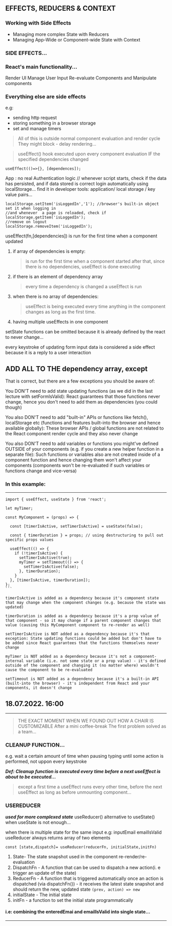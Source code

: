 ## EFFECTS, REDUCERS & CONTEXT

### Working with Side Effects

- Managing more complex State with Reducers
- Managing App-Wide or Component-wide State with Context

### SIDE EFFECTS...

### React's main functionality...

Render UI
Manage User Input
Re-evaluate Components and Manipulate components

### Everything else are side effects

e.g:

- sending http request
- storing something in a browser storage
- set and manage timers

> All of this is outside normal component evaluation and render cycle
> They might block - delay rendering...

> useEffect() hook
> executed upon every component evaluation IF the specified dependencies changed

```
useEffect(()=>{}, [dependences]);
```

App : no real Authentication logic
// whenever script starts, check if the data has persisted, and if data stored is correct login automatically
using localStorage... find it in developer tools: application/ local storage / key value pairs...

```
localStorage.setItem('isLoggedIn','1'); //browser's built-in object set it when logging in
//and whenever  a page is reloaded, check if
localStorage.getItem('isLoggedIn');
//remove on logout
localStorage.removeItem('isLoggedIn');
```

useEffect(fn,[dependencies])
is run for the first time when a component updated

1. if array of dependencies is empty:

   > is run for the first time when a component started
   > after that, since there is no dependencies, useEffect is done executing

2. if there is an element of dependency array

   > every time a dependency is changed a useEffect is run

3. when there is no array of dependencies:
   > useEffect is being executed every time anything in the component changes as long as the first time.
4. having multiple useEffects in one component

setState functions can be omitted because it is already defined by the react to never change...

every keystroke of updating form input data is considered a side effect because it is a reply to a user interaction

## ADD ALL TO THE dependency array, except

That is correct, but there are a few exceptions you should be aware of:

You DON'T need to add state updating functions (as we did in the last lecture with setFormIsValid): React guarantees that those functions never change, hence you don't need to add them as dependencies (you could though)

You also DON'T need to add "built-in" APIs or functions like fetch(), localStorage etc (functions and features built-into the browser and hence available globally): These browser APIs / global functions are not related to the React component render cycle and they also never change

You also DON'T need to add variables or functions you might've defined OUTSIDE of your components (e.g. if you create a new helper function in a separate file): Such functions or variables also are not created inside of a component function and hence changing them won't affect your components (components won't be re-evaluated if such variables or functions change and vice-versa)

### In this example:

---

````
import { useEffect, useState } from 'react';

let myTimer;

const MyComponent = (props) => {

  const [timerIsActive, setTimerIsActive] = useState(false);

  const { timerDuration } = props; // using destructuring to pull out specific props values

  useEffect(() => {
    if (!timerIsActive) {
      setTimerIsActive(true);
      myTimer = setTimeout(() => {
        setTimerIsActive(false);
      }, timerDuration);
    }
  }, [timerIsActive, timerDuration]);
};
```

timerIsActive is added as a dependency because it's component state that may change when the component changes (e.g. because the state was updated)

timerDuration is added as a dependency because it's a prop value of that component - so it may change if a parent component changes that value (causing this MyComponent component to re-render as well)

setTimerIsActive is NOT added as a dependency because it's that exception: State updating functions could be added but don't have to be added since React guarantees that the functions themselves never change

myTimer is NOT added as a dependency because it's not a component-internal variable (i.e. not some state or a prop value) - it's defined outside of the component and changing it (no matter where) wouldn't cause the component to be re-evaluated

setTimeout is NOT added as a dependency because it's a built-in API (built-into the browser) - it's independent from React and your components, it doesn't change
````

## 18.07.2022. 16:00

---

> THE EXACT MOMENT WHEN WE FOUND OUT HOW A CHAIR IS CUSTOMIZABLE
> After a mini coffee-break
> The first problem solved as a team...

### CLEANUP FUNCTION...

e.g.
wait a certain amount of time when pausing typing until some action is performed, not uppon every keystroke

**_Def: Cleanup function is executed every time before a next useEffect is about to be executed..._**

> except a first time a useEffect runs
> every other time, before the next useEffect as long as before unmounting component...

### USEREDUCER

**_used for more complexed state_**
useReducer()
alternative to useState() when useState is not enough...

when there is multiple state for the same input
e.g:
inputEmail
emailIsValid
useReducer always returns array of two elements

```
const [state,dispatch]= useReducer(reducerFn, initialState,initFn)
```

1. State- The state snapshot used in the component re-render/re-evaluation
2. DispatchFn - A function that can be used to dispatch a new action(i. e trigger an update of the state)
3. ReducerFn - A function that is triggered automatically once an action is dispatched (via dispatchFn()) - it receives the latest state snapshot and should return the new, updated state `(prev, action) => new`
4. initialState - The initial state
5. initFn - a function to set the initial state programmatically

#### i.e: combining the enteredEmai and emailIsValid into single state...

---
